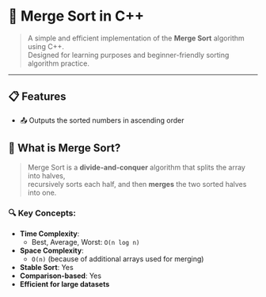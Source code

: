 # 🔀 Merge Sort in C++

> A simple and efficient implementation of the **Merge Sort** algorithm using C++.  
> Designed for learning purposes and beginner-friendly sorting algorithm practice.

---

## 📋 Features
- 📤 Outputs the sorted numbers in ascending order

## 🧠 What is Merge Sort?

> Merge Sort is a **divide-and-conquer** algorithm that splits the array into halves,  
> recursively sorts each half, and then **merges** the two sorted halves into one.

### 🔍 Key Concepts:
- **Time Complexity**:  
  - Best, Average, Worst: `O(n log n)`
- **Space Complexity**:  
  - `O(n)` (because of additional arrays used for merging)
- **Stable Sort**: Yes
- **Comparison-based**: Yes
- **Efficient for large datasets**
